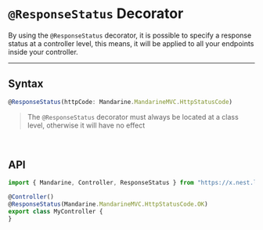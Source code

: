 # `@ResponseStatus` Decorator
By using the `@ResponseStatus` decorator, it is possible to specify a response status at a controller level, this means, it will be applied to all your endpoints inside your controller.

----

## Syntax
```typescript
@ResponseStatus(httpCode: Mandarine.MandarineMVC.HttpStatusCode)
```
> The `@ResponseStatus` decorator must always be located at a class level, otherwise it will have no effect


&nbsp;

## API

```typescript
import { Mandarine, Controller, ResponseStatus } from "https://x.nest.land/MandarineTS@1.2.2/mod.ts";

@Controller()
@ResponseStatus(Mandarine.MandarineMVC.HttpStatusCode.OK)
export class MyController {
}
```
